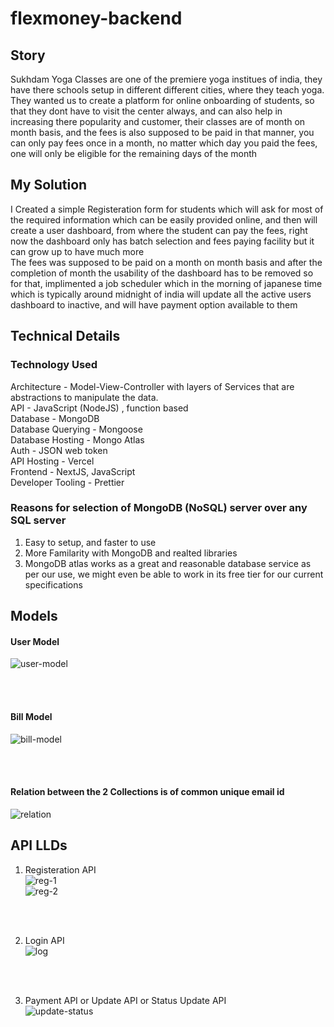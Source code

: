 # flexmoney-backend

## Story

Sukhdam Yoga Classes are one of the premiere yoga institues of india, they have there schools setup in different different cities, where they teach yoga.
<br/>
They wanted us to create a platform for online onboarding of students, so that they dont have to visit the center always, and can also help in increasing there popularity and customer, their classes are of month on month basis, and the fees is also supposed to be paid in that manner, you can only pay fees once in a month, no matter which day you paid the fees, one will only be eligible for the remaining days of the month

## My Solution

I Created a simple Registeration form for students which will ask for most of the required information which can be easily provided online, and then will create a user dashboard, from where the student can pay the fees, right now the dashboard only has batch selection and fees paying facility but it can grow up to have much more
<br/>
The fees was supposed to be paid on a month on month basis and after the completion of month the usability of the dashboard has to be removed so for that, implimented a job scheduler which in the morning of japanese time which is typically around midnight of india will update all the active users dashboard to inactive, and will have payment option available to them
<br/>

## Technical Details

### Technology Used

Architecture - Model-View-Controller with layers of Services that are abstractions to manipulate the data. <br/>
API - JavaScript (NodeJS) , function based <br/>
Database - MongoDB <br/>
Database Querying - Mongoose <br/>
Database Hosting - Mongo Atlas <br/>
Auth - JSON web token <br/>
API Hosting - Vercel <br/>
Frontend - NextJS, JavaScript <br/>
Developer Tooling - Prettier <br/>

### Reasons for selection of MongoDB (NoSQL) server over any SQL server

1. Easy to setup, and faster to use
2. More Familarity with MongoDB and realted libraries
3. MongoDB atlas works as a great and reasonable database service as per our use, we might even be able to work in its free tier for our current specifications

## Models

#### User Model

![user-model](https://user-images.githubusercontent.com/56102033/207389533-018edc94-e95a-49ec-98ff-def56c1a09cf.png)

<br/><br/>

#### Bill Model

![bill-model](https://user-images.githubusercontent.com/56102033/207389876-1460e248-6322-45e5-9c7f-e659ecc9b687.png)

<br/> <br/>

#### Relation between the 2 Collections is of common unique email id

![relation](https://user-images.githubusercontent.com/56102033/207391457-79109dfb-4151-450c-b01c-9feef62f9867.png)

## API LLDs

1. Registeration API <br/>
   ![reg-1](https://user-images.githubusercontent.com/56102033/207396379-c42b4830-5618-4e6d-a841-c06a8dcc177d.png)  
   ![reg-2](https://user-images.githubusercontent.com/56102033/207396670-c3a45e22-8375-4ef1-a660-b6d6928b850b.png)

<br/><br/>

2. Login API <br/>
   ![log](https://user-images.githubusercontent.com/56102033/207397620-5615cbb9-38a1-423e-ab72-8a3a490d27e0.png)

<br/><br/>

3. Payment API or Update API or Status Update API <br/>
   ![update-status](https://user-images.githubusercontent.com/56102033/207398401-5a543d63-f301-42ed-8597-787b44b5b955.png)

